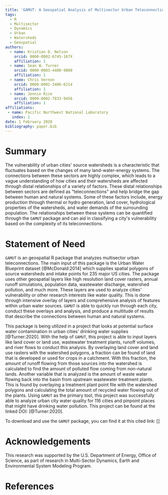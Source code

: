 ```yaml
---
title: 'GAMUT: A Geospatial Analysis of Multisector Urban Teleconnections'
tags:
  - R
  - Multisector
  - Dynamics
  - Urban
  - Watersheds
  - Geospatial
authors:
  - name: Kristian D. Nelson
    orcid: 0000-0002-6745-167X
    affiliation: 1
  - name: Sean W. Turner
    orcid: 0000-0003-4400-9800
    affiliation: 1
  - name: Chris Vernon
    orcid: 0000-0002-3406-6214
    affiliation: 1
  - name: Jennie Rice
    orcid: 0000-0002-7833-9456
    affiliation: 1
affiliations:
 - name: Pacific Northwest National Laboratory
   index: 1
date: 1 February 2020
bibliography: paper.bib
---
```


# Summary

The vulnerability of urban cities' source watersheds is a characteristic that fluctuates based on the changes of many land-water-energy systems. The connections between these sectors are highly complex, which leads to a vague understanding of how cities and their watersheds are affected through distal relationships of a variety of factors. These distal relationships between sectors are defined as "teleconnections" and help bridge the gap between human and natural systems. Some of these factors include, energy production through thermal or hydro generation, land cover, hydrological properties of the watersheds, and water demands of the surrounding population. The relationships between these systems can be quantified through the ``GAMUT`` package and can aid in classifying a city's vulnerability based on the complexity of its teleconnections.

# Statement of Need

``GAMUT`` is an geospatial R package that analyzes multisector urban teleconnections. The main input of this package is the Urban Water Blueprint dataset [@McDonald:2014] which supplies spatial polygons of source watersheds and intake points for 235 major US cities. The package uses other geospatial layers like high resolution land cover rasters, annual runoff simulations, population data, wastewater discharge, watershed pollution, and much more. These layers are used to analyze cities' vulnerability or other research interests like water quality. This is done through intensive overlay of layers and comprehensive analysis of features within urban water sources. ``GAMUT`` is able to quickly run through each city, conduct these overlays and analysis, and produce a multitude of results that describe the connections between human and natural systems.

This package is being utilized in a project that looks at potential surface water contamination in urban cities' drinking water supplies [@Turner:2020]. With the help of ``GAMUT``, this project is able to input layers like land cover or land use, wastewater treatment plants, runoff volumes, and river flows to conduct this analysis. By overlaying land cover and land use rasters with the watershed polygons, a fraction can be found of land that is developed or used for crops in a catchment. With this fraction, the amount of runoff flowing from those sources into the watershed is calculated to find the amount of polluted flow coming from non-natural lands. Another variable that is analyzed is the amount of waste water flowing back into the basin from upstream wastewater treatment plants. This is found by overlaying a treatment plant point file with the watershed polygons and calculating the total amount of recycled water flowing out of the plants. Using ``GAMUT`` as the primary tool, this project was successfully able to analyze urban city water quality for 116 cities and pinpoint places that might have drinking water pollution. This project can be found at the linked DOI: [@Turner:2020].

To download and use the ``GAMUT`` package, you can find it at this cited link: [] 


# Acknowledgements

This research was supported by the U.S. Department of Energy, Office of Science, as part of research in Multi-Sector Dynamics, Earth and Environmental System Modeling Program. 

# References
